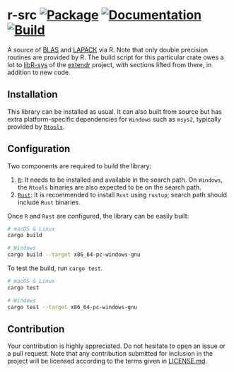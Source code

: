 # r-src [![Package][package-img]][package-url] [![Documentation][documentation-img]][documentation-url] [![Build][build-img]][build-url]

A source of [BLAS] and [LAPACK] via R. Note that only double precision
routines are provided by R. The build script for this particular crate
owes a lot to [libR-sys](https://github.com/extendr/libR-sys) of the
[extendr](https://github.com/extendr) project, with sections lifted
from there, in addition to new code.

## Installation

This library can be installed as usual. It can also built from source
but has extra platform-specific dependencies for `Windows` such as
`msys2`, typically provided by
[`Rtools`](https://cran.r-project.org/bin/windows/Rtools/).

## Configuration

Two components are required to build the library:

1. [`R`](https://cran.r-project.org/): It needs to be installed and
   available in the search path. On `Windows`, the `Rtools` binaries
   are also expected to be on the search path.
2. [`Rust`](https://www.rust-lang.org/learn/get-started): It is
   recommended to install `Rust` using `rustup`; search path should
   include `Rust` binaries.

Once `R` and `Rust` are configured, the library can be easily built:

```bash
# macOS & Linux
cargo build

# Windows
cargo build --target x86_64-pc-windows-gnu
```

To test the build, run `cargo test`.

```bash
# macOS & Linux
cargo test

# Windows
cargo test --target x86_64-pc-windows-gnu
```

## Contribution

Your contribution is highly appreciated. Do not hesitate to open an issue or a
pull request. Note that any contribution submitted for inclusion in the project
will be licensed according to the terms given in [LICENSE.md](LICENSE.md).

[architecture]: https://blas-lapack-rs.github.io/architecture
[blas]: https://en.wikipedia.org/wiki/BLAS
[lapack]: https://en.wikipedia.org/wiki/LAPACK

[build-img]: https://travis-ci.org/blas-lapack-rs/r-src.svg?branch=master
[build-url]: https://travis-ci.org/blas-lapack-rs/r-src
[documentation-img]: https://docs.rs/r-src/badge.svg
[documentation-url]: https://docs.rs/r-src
[package-img]: https://img.shields.io/crates/v/r-src.svg
[package-url]: https://crates.io/crates/r-src



